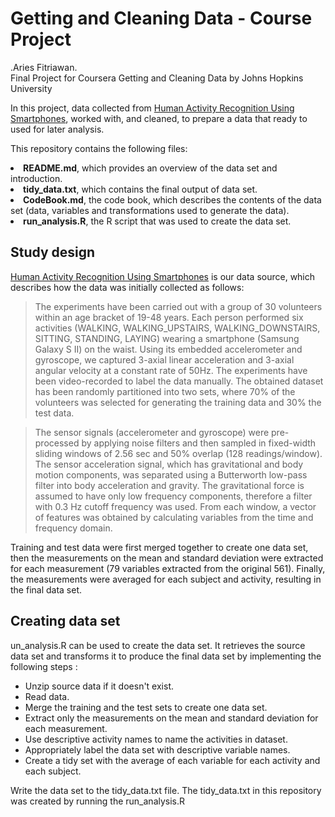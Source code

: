 # Getting and Cleaning Data - Course Project
.Aries Fitriawan.<br>
Final Project for Coursera Getting and Cleaning Data by Johns Hopkins University

In this project, data collected from <a href="http://archive.ics.uci.edu/ml/datasets/Human+Activity+Recognition+Using+Smartphones">Human Activity Recognition Using Smartphones</a>, 
worked with, and cleaned, to prepare a data that ready to used for later analysis.

This repository contains the following files:
<li>
<b>README.md</b>, which provides an overview of the data set and introduction.</li>
<li><b>tidy_data.txt</b>, which contains the final output of data set.</li>
<li><b>CodeBook.md</b>, the code book, which describes the contents of the data set 
(data, variables and transformations used to generate the data).</li>
<li><b>run_analysis.R</b>, the R script that was used to create the data set.
</li>


## Study design
<a href="http://archive.ics.uci.edu/ml/datasets/Human+Activity+Recognition+Using+Smartphones">Human Activity Recognition Using Smartphones</a>
is our data source, which describes how the data was initially collected as follows:

>The experiments have been carried out with a group of 30 volunteers within an age bracket of 19-48 years. Each person performed six activities (WALKING, WALKING_UPSTAIRS, WALKING_DOWNSTAIRS, SITTING, STANDING, LAYING) wearing a smartphone (Samsung Galaxy S II) on the waist. Using its embedded accelerometer and gyroscope, we captured 3-axial linear acceleration and 3-axial angular velocity at a constant rate of 50Hz. The experiments have been video-recorded to label the data manually. The obtained dataset has been randomly partitioned into two sets, where 70% of the volunteers was selected for generating the training data and 30% the test data.

>The sensor signals (accelerometer and gyroscope) were pre-processed by applying noise filters and then sampled in fixed-width sliding windows of 2.56 sec and 50% overlap (128 readings/window). The sensor acceleration signal, which has gravitational and body motion components, was separated using a Butterworth low-pass filter into body acceleration and gravity. The gravitational force is assumed to have only low frequency components, therefore a filter with 0.3 Hz cutoff frequency was used. From each window, a vector of features was obtained by calculating variables from the time and frequency domain.

Training and test data were first merged together to create one data set, 
then the measurements on the mean and standard deviation were extracted for each measurement 
(79 variables extracted from the original 561).
Finally, the measurements were averaged for each subject and activity, resulting in the final data set.

## Creating data set
un_analysis.R can be used to create the data set.
It retrieves the source data set and transforms it to produce the final data set by implementing the following steps 
:

* Unzip source data if it doesn't exist.
* Read data.
* Merge the training and the test sets to create one data set.
* Extract only the measurements on the mean and standard deviation for each measurement.
* Use descriptive activity names to name the activities in dataset.
* Appropriately label the data set with descriptive variable names.
* Create a tidy set with the average of each variable for each activity and each subject.

Write the data set to the tidy_data.txt file.
The tidy_data.txt in this repository was created by running the run_analysis.R
